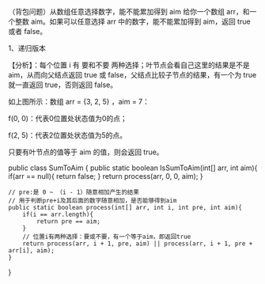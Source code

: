 （背包问题）从数组任意选择数字，能不能累加得到 aim
给你一个数组 arr，和一个整数 aim。如果可以任意选择 arr 中的数字，能不能累加得到 aim，返回 true 或者 false。

1、递归版本

【分析】：每个位置 i 有 要和不要 两种选择；叶节点会看自己这里的结果是不是 aim，从而向父结点返回 true 或 false，父结点比较子节点的结果，有一个为 true 就一直返回 true，否则返回 false。


如上图所示：数组 arr = {3, 2, 5} ，aim = 7：

f(0, 0)：代表0位置处状态值为0的点；

f(2, 5)：代表2位置处状态值为5的点。

只要有叶节点的值等于 aim 的值，则会返回 true。


public class SumToAim {
    public static boolean IsSumToAim(int[] arr, int aim){
        if(arr == null){
            return false;
        }
        return process(arr, 0, 0, aim);
    }
 
    // pre:是 0 ~ （i - 1）随意相加产生的结果
    // 用于判断pre+i及其后面的数字随意相加，是否能够得到aim
    public static boolean process(int[] arr, int i, int pre, int aim){
        if(i == arr.length){
            return pre == aim;
        }
        // 位置i有两种选择：要或不要，有一个等于aim，即返回true
        return process(arr, i + 1, pre, aim) || process(arr, i + 1, pre + arr[i], aim);
    }
}
